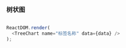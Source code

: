 
### 树状图


<!--start-code-->
```js

ReactDOM.render(
  <TreeChart name="标签名称" data={data} />
);
```
<!--end-code-->

